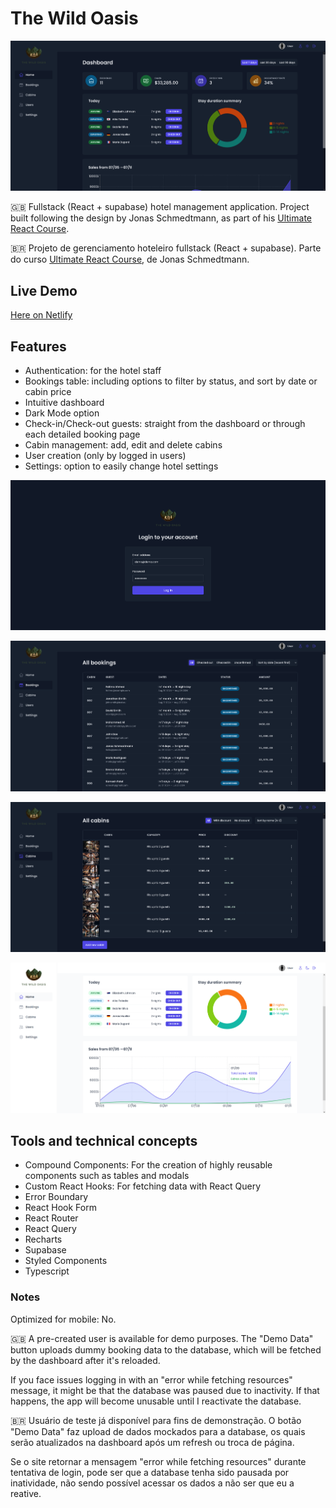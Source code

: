 # The Wild Oasis

![Dashboard](/public/screenshots/00.png)

🇬🇧 Fullstack (React + supabase) hotel management application. Project built following the design by Jonas Schmedtmann, as part of his [Ultimate React Course](https://www.udemy.com/course/the-ultimate-react-course/).

🇧🇷 Projeto de gerenciamento hoteleiro fullstack (React + supabase). Parte do curso [Ultimate React Course](https://www.udemy.com/course/the-ultimate-react-course), de Jonas Schmedtmann.

## Live Demo

[Here on Netlify](https://the-wild-oasis-tsm13.netlify.app)

## Features

- Authentication: for the hotel staff
- Bookings table: including options to filter by status, and sort by date or cabin price
- Intuitive dashboard
- Dark Mode option
- Check-in/Check-out guests: straight from the dashboard or through each detailed booking page
- Cabin management: add, edit and delete cabins
- User creation (only by logged in users)
- Settings: option to easily change hotel settings

![Dashboard](/public/screenshots/01.png)

![Dashboard](/public/screenshots/02.png)

![Dashboard](/public/screenshots/03.png)

![Dashboard](/public/screenshots/04.png)

## Tools and technical concepts

- Compound Components: For the creation of highly reusable components such as tables and modals
- Custom React Hooks: For fetching data with React Query
- Error Boundary
- React Hook Form
- React Router
- React Query
- Recharts
- Supabase
- Styled Components
- Typescript

### Notes

Optimized for mobile: No.

🇬🇧
A pre-created user is available for demo purposes. The "Demo Data" button uploads dummy booking data to the database, which will be fetched by the dashboard after it's reloaded.

If you face issues logging in with an "error while fetching resources" message, it might be that the database was paused due to inactivity. If that happens, the app will become unusable until I reactivate the database.

🇧🇷
Usuário de teste já disponível para fins de demonstração. O botão "Demo Data" faz upload de dados mockados para a database, os quais serão atualizados na dashboard após um refresh ou troca de página.

Se o site retornar a mensagem "error while fetching resources" durante tentativa de login, pode ser que a database tenha sido pausada por inatividade, não sendo possível acessar os dados a não ser que eu a reative.
